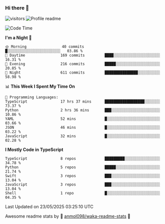 ### Hi there 👋  
![visitors](https://visitor-badge.laobi.icu/badge?page_id=leverglowh) ![Profile readme](https://github.com/leverglowh/leverglowh/workflows/Profile%20readme/badge.svg?branch=master)

<!--START_SECTION:waka-->
![Code Time](http://img.shields.io/badge/Code%20Time-3%2C693%20hrs%2038%20mins-blue)

**I'm a Night 🦉** 

```text
🌞 Morning                40 commits          █░░░░░░░░░░░░░░░░░░░░░░░░   03.86 % 
🌆 Daytime                169 commits         ████░░░░░░░░░░░░░░░░░░░░░   16.31 % 
🌃 Evening                216 commits         █████░░░░░░░░░░░░░░░░░░░░   20.85 % 
🌙 Night                  611 commits         ███████████████░░░░░░░░░░   58.98 % 
```


📊 **This Week I Spent My Time On** 

```text
💬 Programming Languages: 
TypeScript               17 hrs 37 mins      ██████████████████░░░░░░░   73.37 % 
Python                   2 hrs 36 mins       ███░░░░░░░░░░░░░░░░░░░░░░   10.86 % 
YAML                     52 mins             █░░░░░░░░░░░░░░░░░░░░░░░░   03.66 % 
JSON                     46 mins             █░░░░░░░░░░░░░░░░░░░░░░░░   03.22 % 
JavaScript               32 mins             █░░░░░░░░░░░░░░░░░░░░░░░░   02.28 % 
```

**I Mostly Code in TypeScript** 

```text
TypeScript               8 repos             █████████░░░░░░░░░░░░░░░░   34.78 % 
Python                   5 repos             █████░░░░░░░░░░░░░░░░░░░░   21.74 % 
Swift                    3 repos             ███░░░░░░░░░░░░░░░░░░░░░░   13.04 % 
JavaScript               3 repos             ███░░░░░░░░░░░░░░░░░░░░░░   13.04 % 
Shell                    1 repo              █░░░░░░░░░░░░░░░░░░░░░░░░   04.35 % 
```




 Last Updated on 23/05/2025 03:25:10 UTC
<!--END_SECTION:waka-->


Awesome readme stats by :star2: [anmol098/waka-readme-stats](https://github.com/anmol098/waka-readme-stats) :star2:
